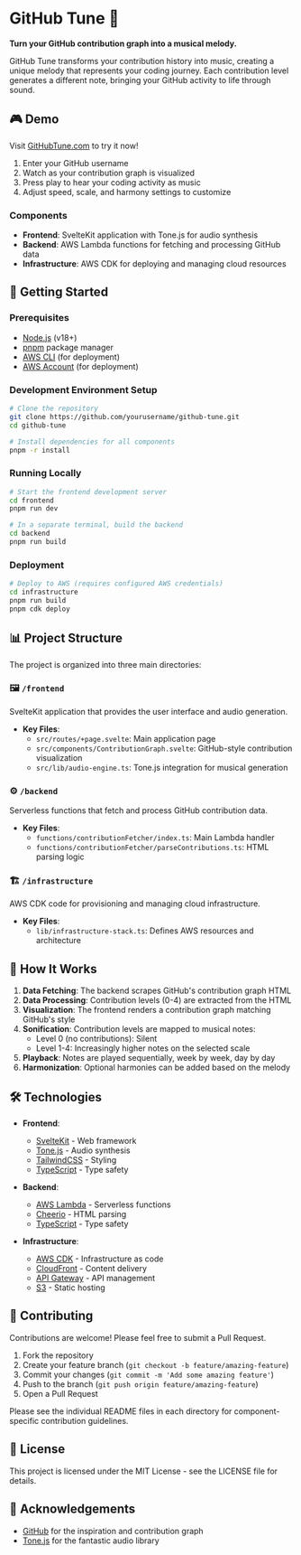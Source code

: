 # GitHub Tune 🎵

**Turn your GitHub contribution graph into a musical melody.**

GitHub Tune transforms your contribution history into music, creating a unique melody that represents your coding journey. Each contribution level generates a different note, bringing your GitHub activity to life through sound.

## 🎮 Demo

Visit [GitHubTune.com](https://githubtune.com) to try it now!

1. Enter your GitHub username
2. Watch as your contribution graph is visualized
3. Press play to hear your coding activity as music
4. Adjust speed, scale, and harmony settings to customize

### Components

- **Frontend**: SvelteKit application with Tone.js for audio synthesis
- **Backend**: AWS Lambda functions for fetching and processing GitHub data
- **Infrastructure**: AWS CDK for deploying and managing cloud resources

## 🚀 Getting Started

### Prerequisites

- [Node.js](https://nodejs.org/) (v18+)
- [pnpm](https://pnpm.io/) package manager
- [AWS CLI](https://aws.amazon.com/cli/) (for deployment)
- [AWS Account](https://aws.amazon.com/) (for deployment)

### Development Environment Setup

```bash
# Clone the repository
git clone https://github.com/yourusername/github-tune.git
cd github-tune

# Install dependencies for all components
pnpm -r install
```

### Running Locally

```bash
# Start the frontend development server
cd frontend
pnpm run dev

# In a separate terminal, build the backend
cd backend
pnpm run build
```

### Deployment

```bash
# Deploy to AWS (requires configured AWS credentials)
cd infrastructure
pnpm run build
pnpm cdk deploy
```

## 📊 Project Structure

The project is organized into three main directories:

### 🖼️ `/frontend`

SvelteKit application that provides the user interface and audio generation.

- **Key Files**:
  - `src/routes/+page.svelte`: Main application page
  - `src/components/ContributionGraph.svelte`: GitHub-style contribution visualization
  - `src/lib/audio-engine.ts`: Tone.js integration for musical generation

### ⚙️ `/backend`

Serverless functions that fetch and process GitHub contribution data.

- **Key Files**:
  - `functions/contributionFetcher/index.ts`: Main Lambda handler
  - `functions/contributionFetcher/parseContributions.ts`: HTML parsing logic

### 🏗️ `/infrastructure`

AWS CDK code for provisioning and managing cloud infrastructure.

- **Key Files**:
  - `lib/infrastructure-stack.ts`: Defines AWS resources and architecture

## 🎼 How It Works

1. **Data Fetching**: The backend scrapes GitHub's contribution graph HTML
2. **Data Processing**: Contribution levels (0-4) are extracted from the HTML
3. **Visualization**: The frontend renders a contribution graph matching GitHub's style
4. **Sonification**: Contribution levels are mapped to musical notes:
   - Level 0 (no contributions): Silent
   - Level 1-4: Increasingly higher notes on the selected scale
5. **Playback**: Notes are played sequentially, week by week, day by day
6. **Harmonization**: Optional harmonies can be added based on the melody

## 🛠️ Technologies

- **Frontend**:
  - [SvelteKit](https://kit.svelte.dev/) - Web framework
  - [Tone.js](https://tonejs.github.io/) - Audio synthesis
  - [TailwindCSS](https://tailwindcss.com/) - Styling
  - [TypeScript](https://www.typescriptlang.org/) - Type safety

- **Backend**:
  - [AWS Lambda](https://aws.amazon.com/lambda/) - Serverless functions
  - [Cheerio](https://cheerio.js.org/) - HTML parsing
  - [TypeScript](https://www.typescriptlang.org/) - Type safety

- **Infrastructure**:
  - [AWS CDK](https://aws.amazon.com/cdk/) - Infrastructure as code
  - [CloudFront](https://aws.amazon.com/cloudfront/) - Content delivery
  - [API Gateway](https://aws.amazon.com/api-gateway/) - API management
  - [S3](https://aws.amazon.com/s3/) - Static hosting

## 🤝 Contributing

Contributions are welcome! Please feel free to submit a Pull Request.

1. Fork the repository
2. Create your feature branch (`git checkout -b feature/amazing-feature`)
3. Commit your changes (`git commit -m 'Add some amazing feature'`)
4. Push to the branch (`git push origin feature/amazing-feature`)
5. Open a Pull Request

Please see the individual README files in each directory for component-specific contribution guidelines.

## 📝 License

This project is licensed under the MIT License - see the LICENSE file for details.

## 🙏 Acknowledgements

- [GitHub](https://github.com/) for the inspiration and contribution graph
- [Tone.js](https://tonejs.github.io/) for the fantastic audio library
